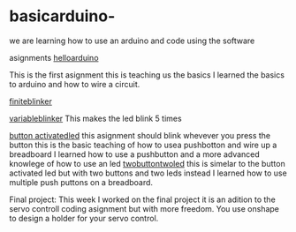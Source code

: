 # basicarduino-

we are learning how to use an arduino and code using the software 

asignments 
[helloarduino](https://create.arduino.cc/editor/whunt29a/039797c1-b686-4826-aefa-956df684e6c4)

This is the first asignment this is teaching us the basics 
I learned the basics to arduino and how to wire a circuit. 

[finiteblinker](https://create.arduino.cc/editor/whunt29a/8c1b2f7a-afb3-4ca1-a8f5-3e09e2d51da3)

[variableblinker](https://create.arduino.cc/editor/whunt29a/fb81c968-095a-4b59-93ec-519cb52d06d6)
This makes the led blink 5 times 

[button activatedled](https://create.arduino.cc/editor/whunt29a/856c2f98-83cf-4efc-b6bf-181b266b8af6)
this asignment should blink whevever you press the button this is the basic teaching of how to usea pushbotton and wire up a breadboard 
I learned how to use a pushbutton and a more advanced knowlege of how to use an led
[twobuttontwoled](https://create.arduino.cc/editor/whunt29a/d2759c3f-77b4-4b45-953e-8ce063efe863)
this is simelar to the button activated led but with two buttons and two leds instead
I learned how to use multiple push puttons on a breadboard. 

Final project: This week I worked on the final project it is an adition to the servo controll coding asignment but with more freedom.
You use onshape to design a holder for your servo control. 
